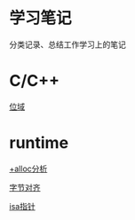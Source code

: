 # 学习笔记
分类记录、总结工作学习上的笔记

# C/C++
[位域](https://github.com/kinkenyuen/Learning-Notes/blob/main/C%26C%2B%2B/%E4%BD%8D%E5%9F%9F.md)

# runtime

[+alloc分析](https://github.com/kinkenyuen/iOS-Notes/blob/main/runtime/%2Balloc%E5%88%86%E6%9E%90.md)

[字节对齐](https://github.com/kinkenyuen/iOS-Notes/blob/main/runtime/%E5%AD%97%E8%8A%82%E5%AF%B9%E9%BD%90.md)

[isa指针](https://github.com/kinkenyuen/Learning-Notes/blob/main/runtime/isa%E6%8C%87%E9%92%88.md)


